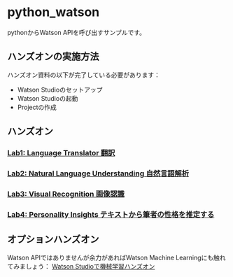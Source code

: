 # python_watson
pythonからWatson APIを呼び出すサンプルです。

## ハンズオンの実施方法
ハンズオン資料の以下が完了している必要があります：　
- Watson Studioのセットアップ
- Watson Studioの起動
- Projectの作成

## ハンズオン
### [Lab1: Language Translator 翻訳](lab1.md)

### [Lab2: Natural Language Understanding 自然言語解析](lab2.md)

### [Lab3: Visual Recognition 画像認識 ](lab3.md)

### [Lab4: Personality Insights テキストから筆者の性格を推定する ](lab4.md)

## オプションハンズオン
Watson APIではありませんが余力があればWatson Machine Learningにも触れてみましょう：
[Watson Studioで機械学習ハンズオン](https://speakerdeck.com/kyokonishito/ml-handson-with-watson-studio)

